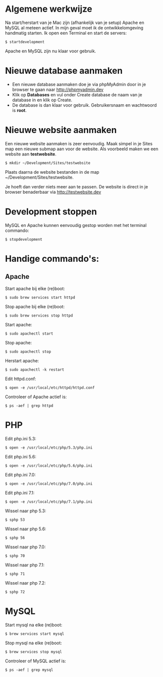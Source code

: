 # Algemene werkwijze

Na start/herstart van je Mac zijn (afhankelijk van je setup) Apache en MySQL al meteen actief.
In mijn geval moet ik de ontwikkelomgeving handmatig starten. Ik open een Terminal en start de servers:

```
$ startdevelopment
```

Apache en MySQL zijn nu klaar voor gebruik.

# Nieuwe database aanmaken

- Een nieuwe database aanmaken doe je via phpMyAdmin door in je browser te gaan naar http://phpmyadmin.dev
- Klik op **Databases** en vul onder Create database de naam van je database in en klik op Create.
- De database is dan klaar voor gebruik. Gebruikersnaam en wachtwoord is **root**.

# Nieuwe website aanmaken

Een nieuwe website aanmaken is zeer eenvoudig. Maak simpel in je Sites map een nieuwe submap aan voor de website.
Als voorbeeld maken we een website aan **testwebsite**.

```
$ mkdir ~/Development/Sites/testwebsite
```

Plaats daarna de website bestanden in de map ~/Development/Sites/testwebsite.

Je hoeft dan verder niets meer aan te passen. De website is direct in je browser benaderbaar via http://testwebsite.dev

# Development stoppen

MySQL en Apache kunnen eenvoudig gestop worden met het terminal commando:

```
$ stopdevelopment
```

# Handige commando's:

## Apache

Start apache bij elke (re)boot:

```
$ sudo brew services start httpd
```

Stop apache bij elke (re)boot:

```
$ sudo brew services stop httpd
```

Start apache:

```
$ sudo apachectl start
```

Stop apache:

```
$ sudo apachectl stop
```

Herstart apache:

```
$ sudo apachectl -k restart
```

Edit httpd.conf:

```
$ open -e /usr/local/etc/httpd/httpd.conf
```

Controleer of Apache actief is:

```
$ ps -aef | grep httpd
```

# PHP

Edit php.ini 5.3:

```
$ open -e /usr/local/etc/php/5.3/php.ini
```

Edit php.ini 5.6:

```
$ open -e /usr/local/etc/php/5.6/php.ini
```

Edit php.ini 7.0:

```
$ open -e /usr/local/etc/php/7.0/php.ini
```

Edit php.ini 7.1:

```
$ open -e /usr/local/etc/php/7.1/php.ini
```

Wissel naar php 5.3:

```
$ sphp 53
```

Wissel naar php 5.6:

```
$ sphp 56
```

Wissel naar php 7.0:

```
$ sphp 70
```

Wissel naar php 7.1:

```
$ sphp 71
```

Wissel naar php 7.2:

```
$ sphp 72
```

# MySQL

Start mysql na elke (re)boot:

```
$ brew services start mysql
```

Stop mysql na elke (re)boot:

```
$ brew services stop mysql
```

Controleer of MySQL actief is:

```
$ ps -aef | grep mysql
```
